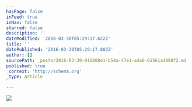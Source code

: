 ```yaml
---
hasPage: false
inFeed: true
inNav: false
starred: false
description: ''
dateModified: '2016-03-30T05:29:17.622Z'
title: ''
datePublished: '2016-03-30T05:29:17.803Z'
author: []
sourcePath: _posts/2016-03-30-916808e1-b54a-47e1-a4a6-61561a4898f2.md
published: true
_context: 'http://schema.org'
_type: Article

---
```

![](https://the-grid-user-content.s3-us-west-2.amazonaws.com/8ffb35c2-e870-449f-9736-123b9e83c76e.jpg)